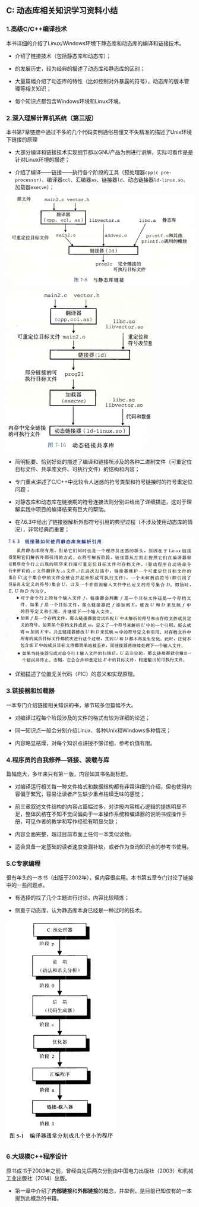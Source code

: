 ## C: 动态库相关知识学习资料小结

### 1.高级C/C++编译技术

本书详细的介绍了Linux/Windows环境下静态库和动态库的编译和链接技术。

* 介绍了链接技术（包括静态库和动态库）；

* 的发展历史，较为经典的描述了动态库和静态库的区别；

* 大量篇幅介绍了动态库的特性（比如控制对外暴露的符号），动态库的版本管理等相关知识；

* 每个知识点都包含Windows环境和Linux环境。

### 2.深入理解计算机系统（第三版）

本书第7章链接中通过不多的几个代码实例通俗易懂又不失精准的描述了Unix环境下链接的原理

* 大部分编译和链接技术实现细节都以GNU产品为例进行讲解，实际可看作是是针对Linux环境的描述；

* 介绍了编译——链接——执行各个阶段的工具（预处理器`cpp(c pre-processor)`、编译器`ccl`、汇编器`as`、链接器`ld`、动态链接器`ld-linux.so`、加载器`execve`）；

![](/assets/c010_003.PNG)

![](/assets/c010_004.PNG)

* 简明扼要、恰到好处的描述了编译和链接所涉及的各种二进制文件（可重定位目标文件、共享库文件、可执行文件）的结构和内容；

* 专门重点讲述了C/C++中比较令人迷惑的符号类型和符号链接时的符号重定位问题；

* 对静态库和动态库在链接期的符号连接法则分别进给出了详细描述，这对于理解实践中项目的编译结果有巨大的帮助。

* 在7.6.3中给出了链接器解析外部符号引用的典型过程（不涉及使用动态库的情况），非常经典而重要；

![](/assets/c010_001.PNG)
![](/assets/c010_002.PNG)

* 详细描述了位置无关代码（PIC）的意义和实现原理。

### 3.链接器和加载器

一本专门介绍链接相关知识的书，章节较多但篇幅不大。

* 对编译过程每个阶段涉及的文件的格式有较为详细的论述；

* 同一知识点一般会分别介绍Linux、各种Unix和Windows多种情况；

* 内容略显枯燥，对每个知识点讲授不够详细，参考价值有限。

### 4.程序员的自我修养—链接、装载与库

篇幅庞大，多年来只有第一版，内容如其书名副标题。

* 对编译运行相关每一种文件格式和数据结构都有非常详细的介绍，但也使得内容偏于繁冗，容易让读者产生缺少重点枯燥乏味的感觉；

* 前三章叙述文件结构的内容占篇幅过多，对讲授内容核心逻辑的提炼明显不足，整体风格在不知不觉间偏向于一本操作系统和编译器的说明书或操作手册，可见作者的教学和写作经验有明显欠缺；

* 内容全面完整，超过目前市面上任何一本类似读物。

* 适合具备一定基础的读者速度查漏补缺，或者作为查询知识点的参考书使用。

### 5.C专家编程

很有年头的一本书（出版于2002年），但内容很实用。本书第五章专门讨论了链接中的一些问题点。

* 有选择的找了几个主题进行讨论，内容比较精炼；

* 侧重于动态库，认为静态库本身已经是一种过时的技术。

![](/assets/c010_005.PNG)

### 6.大规模C++程序设计

原书成书于2003年之前，曾经由先后两次分别由中国电力出版社（2003）和机械工业出版社（2014）出版。

* 第一章中介绍了**内部链接**和**外部链接**的概念，并举例，是目前已知仅有的一本提到此概念的书籍。

